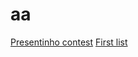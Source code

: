 # aa
[Presentinho contest](https://a2oj.com/standings?ID=28620)
[First list](https://a2oj.com/contest?ID=28912)
